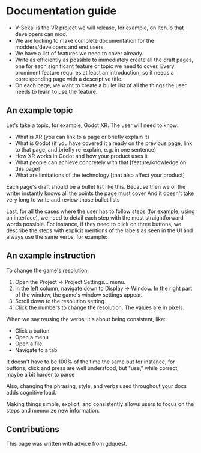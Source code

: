 # Documentation guide

* V-Sekai is the VR project we will release, for example, on Itch.io that developers can mod.
* We are looking to make complete documentation for the modders/developers and end users.
* We have a list of features we need to cover already.
* Write as efficiently as possible to immediately create all the draft pages, one for each significant feature or topic we need to cover. Every prominent feature requires at least an introduction, so it needs a corresponding page with a descriptive title.
* On each page, we want to create a bullet list of all the things the user needs to learn to use the feature.

## An example topic

Let's take a topic, for example, Godot XR. The user will need to know:

- What is XR (you can link to a page or briefly explain it)
- What is Godot (if you have covered it already on the previous page, link to that page, and briefly re-explain, e.g. in one sentence)
- How XR works in Godot and how your product uses it
- What people can achieve concretely with that [feature/knowledge on this page]
- What are limitations of the technology [that also affect your product]

Each page's draft should be a bullet list like this. Because then we or the writer instantly knows all the points the page must cover
And it doesn't take very long to write and review those bullet lists 

Last, for all the cases where the user has to follow steps (for example, using an interface), we need to detail each step with the most straightforward words possible. For instance, if they need to click on three buttons, we describe the steps with explicit mentions of the labels as seen in the UI and always use the same verbs, for example: 

## An example instruction 

To change the game's resolution:

1. Open the Project -> Project Settings... menu.
2. In the left column, navigate down to Display -> Window. In the right part of the window, the game's window settings appear.
3. Scroll down to the resolution setting.
4. Click the numbers to change the resolution. The values are in pixels.

When we say reusing the verbs, it's about being consistent, like:

- Click a button
- Open a menu
- Open a file
- Navigate to a tab

It doesn't have to be 100% of the time the same but for instance, for buttons, click and press are well understood, but "use," while correct, maybe a bit harder to parse

Also, changing the phrasing, style, and verbs used throughout your docs adds cognitive load.

Making things simple, explicit, and consistently allows users to focus on the steps and memorize new information.

## Contributions

This page was written with advice from gdquest.
